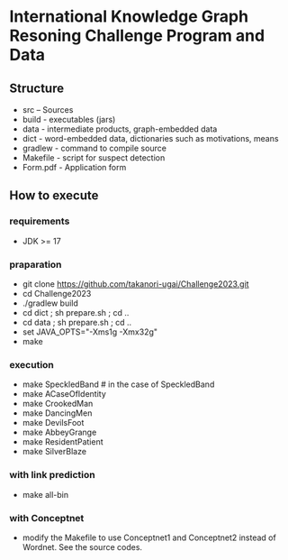 # International Knowledge Graph Resoning Challenge Program and Data

## Structure
  - src – Sources
  - build     - executables (jars)
- data - intermediate products, graph-embedded data
- dict - word-embedded data, dictionaries such as motivations, means
- gradlew - command to compile source
- Makefile - script for suspect detection
- Form.pdf - Application form

## How to execute

### requirements
 - JDK >= 17
### praparation
- git clone https://github.com/takanori-ugai/Challenge2023.git
- cd Challenge2023
 - ./gradlew build
 - cd dict ; sh prepare.sh ; cd ..
 - cd data ; sh prepare.sh ; cd ..
 - set JAVA_OPTS="-Xms1g -Xmx32g"
 - make
### execution
  - make SpeckledBand # in the case of SpeckledBand
  - make ACaseOfIdentity
  - make CrookedMan
  - make DancingMen
  - make DevilsFoot
  - make AbbeyGrange
  - make ResidentPatient
  - make SilverBlaze

### with link prediction
  - make all-bin

### with Conceptnet
  - modify the Makefile to use Conceptnet1 and Conceptnet2 instead of Wordnet. See the source codes.
